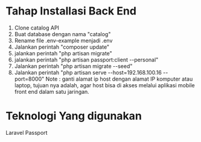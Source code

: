Tahap Installasi Back End
===========================

1. Clone catalog API
2. Buat database dengan nama "catalog"
3. Rename file .env-example menjadi .env
4. Jalankan perintah "composer update"
5. jalankan perintah "php artisan migrate"
6. jalankan perintah "php artisan passport:client --personal"
7. Jalankan perintah "php artisan migrate --seed"
7. Jalankan perintah "php artisan serve --host=192.168.100.16 --port=8000"
Note : ganti alamat ip host dengan alamat IP komputer atau laptop,
tujuan nya adalah, agar host bisa di akses melalui aplikasi mobile front end
dalam satu jaringan.


Teknologi Yang digunakan 
========================
Laravel Passport
